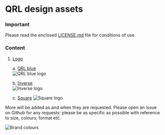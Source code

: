 # QRL design assets

### Important

Please read the enclosed [LICENSE.md](https://github.com/theQRL/assets/blob/master/LICENCE.md) file for conditions of use.

### Content

1. [Logo](https://github.com/theQRL/assets/tree/master/logo)
	
	a. [QRL blue](https://github.com/theQRL/assets/tree/master/logo/qrl_blue)  
![QRL blue logo](https://github.com/theQRL/assets/blob/master/previews/logo/qrlblue/QRL_logo_qrlblue.png)
	
	b. [Inverse](https://github.com/theQRL/assets/tree/master/logo/inverse)  
![Inverse logo](https://github.com/theQRL/assets/blob/master/previews/logo/inverse/QRL_logo_inverse.png)

	c. [Square](https://github.com/theQRL/assets/tree/master/logo/square)
![Square logo](https://github.com/theQRL/assets/blob/master/logo/square/Dark%20blue%20on%20white.png)

More will be added as and when they are requested.  Please open an issue on Github for any requests: please be as specific as possible with reference to size, colours, format etc.

![Brand colours](https://github.com/theQRL/assets/blob/master/brand_colors.png)
